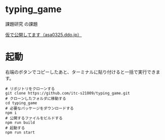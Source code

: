 # typing_game
課題研究 の課題

[仮で公開してます（asa0325.ddo.jp）](http://asa0325.ddo.jp)
# 起動
右端のボタンでコピーしたあと、ターミナルに貼り付けると一括で実行できます。
```
# リポジトリをクローンする
git clone https://github.com/itc-s21009/typing_game.git
# クローンしたフォルダに移動する
cd typing_game
# 必要なパッケージをダウンロードする
npm i
# 公開するファイルをビルドする
npm run build
# 起動する
npm run start
```
